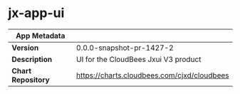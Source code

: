 # jx-app-ui

|App Metadata||
|---|---|
| **Version** | 0.0.0-snapshot-pr-1427-2 |
| **Description** | UI for the CloudBees Jxui V3 product |
| **Chart Repository** | https://charts.cloudbees.com/cjxd/cloudbees |
